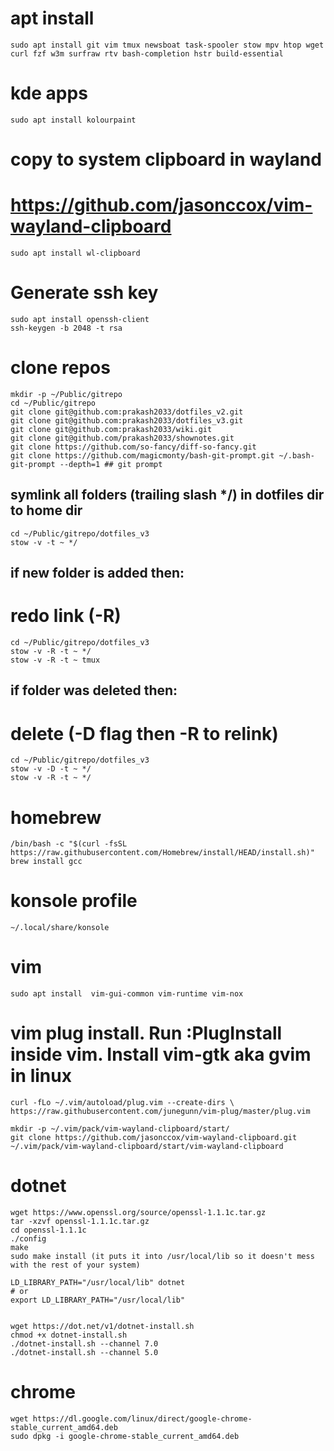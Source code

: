 # apt install
    sudo apt install git vim tmux newsboat task-spooler stow mpv htop wget curl fzf w3m surfraw rtv bash-completion hstr build-essential
# kde apps
    sudo apt install kolourpaint

# copy to system clipboard in wayland
# https://github.com/jasonccox/vim-wayland-clipboard
    sudo apt install wl-clipboard

# Generate ssh key
    sudo apt install openssh-client
    ssh-keygen -b 2048 -t rsa

# clone repos
    mkdir -p ~/Public/gitrepo
    cd ~/Public/gitrepo
    git clone git@github.com:prakash2033/dotfiles_v2.git
    git clone git@github.com:prakash2033/dotfiles_v3.git
    git clone git@github.com:prakash2033/wiki.git
    git clone git@github.com/prakash2033/shownotes.git
    git clone https://github.com/so-fancy/diff-so-fancy.git
    git clone https://github.com/magicmonty/bash-git-prompt.git ~/.bash-git-prompt --depth=1 ## git prompt

## symlink all folders (trailing slash */) in dotfiles dir to home dir
    cd ~/Public/gitrepo/dotfiles_v3
    stow -v -t ~ */

## if new folder is added then:
# redo link (-R)
    cd ~/Public/gitrepo/dotfiles_v3
    stow -v -R -t ~ */
    stow -v -R -t ~ tmux

## if folder was deleted then:
# delete (-D flag then -R to relink)
    cd ~/Public/gitrepo/dotfiles_v3
    stow -v -D -t ~ */
    stow -v -R -t ~ */

# homebrew
    /bin/bash -c "$(curl -fsSL https://raw.githubusercontent.com/Homebrew/install/HEAD/install.sh)"
    brew install gcc

# konsole profile
    ~/.local/share/konsole

# vim
    sudo apt install  vim-gui-common vim-runtime vim-nox
# vim plug install. Run :PlugInstall inside vim. Install vim-gtk aka gvim in linux
    curl -fLo ~/.vim/autoload/plug.vim --create-dirs \
    https://raw.githubusercontent.com/junegunn/vim-plug/master/plug.vim

    mkdir -p ~/.vim/pack/vim-wayland-clipboard/start/
    git clone https://github.com/jasonccox/vim-wayland-clipboard.git ~/.vim/pack/vim-wayland-clipboard/start/vim-wayland-clipboard

# dotnet
    wget https://www.openssl.org/source/openssl-1.1.1c.tar.gz
    tar -xzvf openssl-1.1.1c.tar.gz
    cd openssl-1.1.1c
    ./config
    make
    sudo make install (it puts it into /usr/local/lib so it doesn't mess with the rest of your system)

    LD_LIBRARY_PATH="/usr/local/lib" dotnet
    # or
    export LD_LIBRARY_PATH="/usr/local/lib"


    wget https://dot.net/v1/dotnet-install.sh
    chmod +x dotnet-install.sh
    ./dotnet-install.sh --channel 7.0
    ./dotnet-install.sh --channel 5.0

# chrome
    wget https://dl.google.com/linux/direct/google-chrome-stable_current_amd64.deb
    sudo dpkg -i google-chrome-stable_current_amd64.deb
